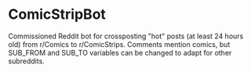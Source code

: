 # ComicStripBot
Commissioned Reddit bot for crossposting "hot" posts (at least 24 hours old) from r/Comics to r/ComicStrips.
Comments mention comics, but SUB_FROM and SUB_TO variables can be changed to adapt for other subreddits.
